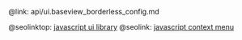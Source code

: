 @link: api/ui.baseview_borderless_config.md

@seolinktop: [javascript ui library](https://webix.com)
@seolink: [javascript context menu](https://webix.com/widget/contextmenu/)